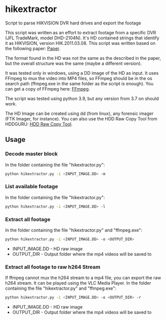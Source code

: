 # hikextractor

Script to parse HIKVISION DVR hard drives and export the footage

This script was written as an effort to extract footage from a specific DVR (JFL TradeMark, model DHD-2104N). It's HD contained strings that identify it as HIKVISION, version HIK.2011.03.08.
This script was written based on the following paper: [Paper](https://eudl.eu/pdf/10.1007/978-3-319-25512-5_13).

The format found in the HD was not the same as the described in the paper, but the overall structure was the same (maybe a different version).

It was tested only in windows, using a DD image of the HD as input.
It uses FFmpeg to mux the video into MP4 files, so FFmpeg should be in the os search path (ffmpeg.exe in the same folder as the script is enough). You can get a copy of FFmpeg here: [FFmpeg](https://ffmpeg.org/download.html).

The script was tested using python 3.9, but any version from 3.7 on should work.

The HD Image can be created using dd (from linux), any forensic imager (FTK Imager, for instance). You can also use the HDD Raw Copy Tool from HDDGURU: [HDD Raw Copy Tool](https://hddguru.com/software/HDD-Raw-Copy-Tool/).

## Usage

### Decode master block

In the folder containing the file "hikextractor.py":

```sh
python hikextractor.py -i <INPUT_IMAGE.DD> -m
```

### List available footage

In the folder containing the file "hikextractor.py":

```sh
python hikextractor.py -i <INPUT_IMAGE.DD> -l
```

### Extract all footage

In the folder containing the file "hikextractor.py" and "ffmpeg.exe":

```sh
python hikextractor.py -i <INPUT_IMAGE.DD> -o <OUTPUT_DIR>
```

- INPUT_IMAGE.DD - HD raw image
- OUTPUT_DIR - Output folder where the mp4 videos will be saved to

### Extract all footage to raw h264 Stream

If ffmpeg cannot mux the h264 stream to a mp4 file, you can export the raw h264 stream.
It can be played using the VLC Media Player.
In the folder containing the file "hikextractor.py" and "ffmpeg.exe":

```sh
python hikextractor.py -i <INPUT_IMAGE.DD> -o <OUTPUT_DIR> -r
```

- INPUT_IMAGE.DD - HD raw image
- OUTPUT_DIR - Output folder where the mp4 videos will be saved to
